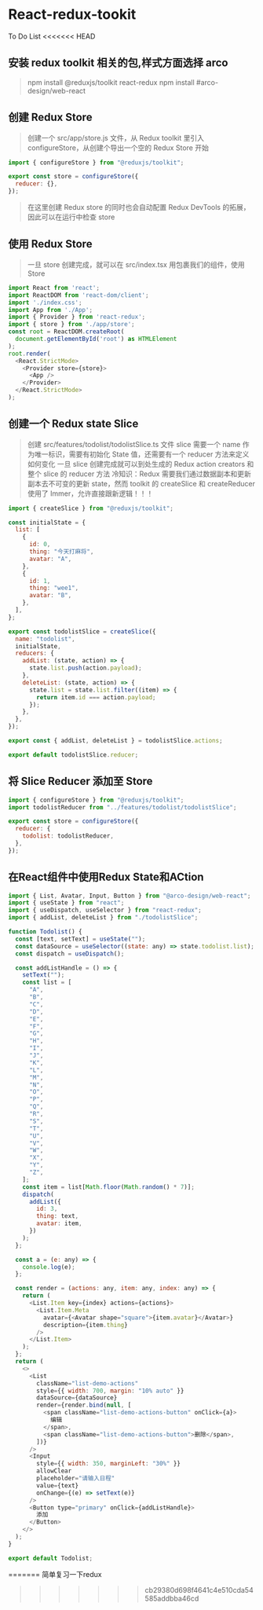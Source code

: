 # React-redux-tookit

To Do List
<<<<<<< HEAD

## 安装 redux toolkit 相关的包,样式方面选择 arco

> npm install @reduxjs/toolkit react-redux
> npm install #arco-design/web-react

## 创建 Redux Store

> 创建一个 src/app/store.js 文件，从 Redux toolkit 里引入 configureStore，从创建个导出一个空的 Redux Store 开始

```js
import { configureStore } from "@reduxjs/toolkit";

export const store = configureStore({
  reducer: {},
});
```

> 在这里创建 Redux store 的同时也会自动配置 Redux DevTools 的拓展，因此可以在运行中检查 store

## 使用 Redux Store

> 一旦 store 创建完成，就可以在 src/index.tsx 用<Provider>包裹我们的组件，使用 Store

```js
import React from 'react';
import ReactDOM from 'react-dom/client';
import './index.css';
import App from './App';
import { Provider } from 'react-redux';
import { store } from './app/store';
const root = ReactDOM.createRoot(
  document.getElementById('root') as HTMLElement
);
root.render(
  <React.StrictMode>
    <Provider store={store}>
      <App />
    </Provider>
  </React.StrictMode>
);
```

## 创建一个 Redux state Slice

> 创建 src/features/todolist/todolistSlice.ts 文件
> slice 需要一个 name 作为唯一标识，需要有初始化 State 值，还需要有一个 reducer 方法来定义如何变化
> 一旦 slice 创建完成就可以到处生成的 Redux action creators 和整个 slice 的 reducer 方法
> 冷知识：Redux 需要我们通过数据副本和更新副本去不可变的更新 state，然而 toolkit 的 createSlice 和 createReducer 使用了 Immer，允许直接跟新逻辑！！！

```js
import { createSlice } from "@reduxjs/toolkit";

const initialState = {
  list: [
    {
      id: 0,
      thing: "今天打麻将",
      avatar: "A",
    },
    {
      id: 1,
      thing: "wee1",
      avatar: "B",
    },
  ],
};

export const todolistSlice = createSlice({
  name: "todolist",
  initialState,
  reducers: {
    addList: (state, action) => {
      state.list.push(action.payload);
    },
    deleteList: (state, action) => {
      state.list = state.list.filter((item) => {
        return item.id === action.payload;
      });
    },
  },
});

export const { addList, deleteList } = todolistSlice.actions;

export default todolistSlice.reducer;
```

## 将 Slice Reducer 添加至 Store

```js
import { configureStore } from "@reduxjs/toolkit";
import todolistReducer from "../features/todolist/todolistSlice";

export const store = configureStore({
  reducer: {
    todolist: todolistReducer,
  },
});
```

## 在React组件中使用Redux State和ACtion

```js
import { List, Avatar, Input, Button } from "@arco-design/web-react";
import { useState } from "react";
import { useDispatch, useSelector } from "react-redux";
import { addList, deleteList } from "./todolistSlice";

function Todolist() {
  const [text, setText] = useState("");
  const dataSource = useSelector((state: any) => state.todolist.list);
  const dispatch = useDispatch();

  const addListHandle = () => {
    setText("");
    const list = [
      "A",
      "B",
      "C",
      "D",
      "E",
      "F",
      "G",
      "H",
      "I",
      "J",
      "K",
      "L",
      "M",
      "N",
      "O",
      "P",
      "Q",
      "R",
      "S",
      "T",
      "U",
      "V",
      "W",
      "X",
      "Y",
      "Z",
    ];
    const item = list[Math.floor(Math.random() * 7)];
    dispatch(
      addList({
        id: 3,
        thing: text,
        avatar: item,
      })
    );
  };

  const a = (e: any) => {
    console.log(e);
  };

  const render = (actions: any, item: any, index: any) => {
    return (
      <List.Item key={index} actions={actions}>
        <List.Item.Meta
          avatar={<Avatar shape="square">{item.avatar}</Avatar>}
          description={item.thing}
        />
      </List.Item>
    );
  };
  return (
    <>
      <List
        className="list-demo-actions"
        style={{ width: 700, margin: "10% auto" }}
        dataSource={dataSource}
        render={render.bind(null, [
          <span className="list-demo-actions-button" onClick={a}>
            编辑
          </span>,
          <span className="list-demo-actions-button">删除</span>,
        ])}
      />
      <Input
        style={{ width: 350, marginLeft: "30%" }}
        allowClear
        placeholder="请输入日程"
        value={text}
        onChange={(e) => setText(e)}
      />
      <Button type="primary" onClick={addListHandle}>
        添加
      </Button>
    </>
  );
}

export default Todolist;


```
=======
简单复习一下redux
>>>>>>> cb29380d698f4641c4e510cda54585addbba46cd
